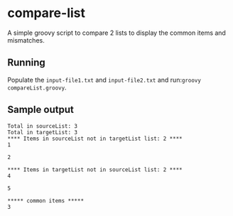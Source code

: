 # compare-list

A simple groovy script to compare 2 lists to display the common items and mismatches.


## Running
Populate the `input-file1.txt` and `input-file2.txt` and run:`groovy compareList.groovy`.

## Sample output


```
Total in sourceList: 3
Total in targetList: 3
**** Items in sourceList not in targetList list: 2 ****
1

2

**** Items in targetList not in sourceList list: 2 ****
4

5

***** common items *****
3
````